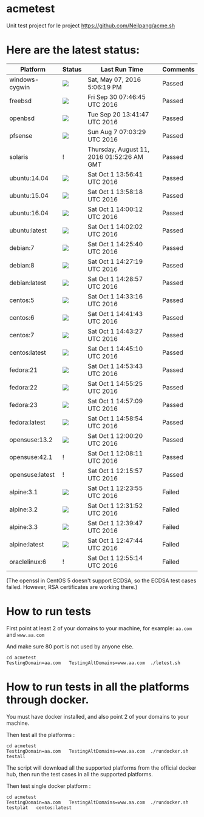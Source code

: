 # acmetest
Unit test project for le project https://github.com/Neilpang/acme.sh



# Here are the latest status:

| Platform | Status| Last Run Time| Comments|
-----------|-------|--------------|---------|
|windows-cygwin| ![](https://cdn.rawgit.com/Neilpang/letest/master/status/windows-cygwin.svg?1462640779)| Sat, May 07, 2016  5:06:19 PM| Passed |
|freebsd| ![](https://cdn.rawgit.com/Neilpang/letest/master/status/freebsd.svg?1475221605)| Fri Sep 30 07:46:45 UTC 2016| Passed |
|openbsd| ![](https://cdn.rawgit.com/Neilpang/letest/master/status/openbsd.svg?1474378907)| Tue Sep 20 13:41:47 UTC 2016| Passed |
|pfsense| ![](https://cdn.rawgit.com/Neilpang/letest/master/status/pfsense.svg?1470553409)| Sun Aug  7 07:03:29 UTC 2016| Passed |
|solaris| \![](https://cdn.rawgit.com/Neilpang/letest/master/status/solaris.svg?1470880346)| Thursday, August 11, 2016 01:52:26 AM GMT| Passed |
|ubuntu:14.04| ![](https://cdn.rawgit.com/Neilpang/letest/master/status/ubuntu-14.04.svg?1475330201)| Sat Oct  1 13:56:41 UTC 2016| Passed |
|ubuntu:15.04| ![](https://cdn.rawgit.com/Neilpang/letest/master/status/ubuntu-15.04.svg?1475330298)| Sat Oct  1 13:58:18 UTC 2016| Passed |
|ubuntu:16.04| ![](https://cdn.rawgit.com/Neilpang/letest/master/status/ubuntu-16.04.svg?1475330412)| Sat Oct  1 14:00:12 UTC 2016| Passed |
|ubuntu:latest| ![](https://cdn.rawgit.com/Neilpang/letest/master/status/ubuntu-latest.svg?1475330522)| Sat Oct  1 14:02:02 UTC 2016| Passed |
|debian:7| ![](https://cdn.rawgit.com/Neilpang/letest/master/status/debian-7.svg?1475331940)| Sat Oct  1 14:25:40 UTC 2016| Passed |
|debian:8| ![](https://cdn.rawgit.com/Neilpang/letest/master/status/debian-8.svg?1475332039)| Sat Oct  1 14:27:19 UTC 2016| Passed |
|debian:latest| ![](https://cdn.rawgit.com/Neilpang/letest/master/status/debian-latest.svg?1475332137)| Sat Oct  1 14:28:57 UTC 2016| Passed |
|centos:5| ![](https://cdn.rawgit.com/Neilpang/letest/master/status/centos-5.svg?1475332396)| Sat Oct  1 14:33:16 UTC 2016| Passed |
|centos:6| ![](https://cdn.rawgit.com/Neilpang/letest/master/status/centos-6.svg?1475332903)| Sat Oct  1 14:41:43 UTC 2016| Passed |
|centos:7| ![](https://cdn.rawgit.com/Neilpang/letest/master/status/centos-7.svg?1475333007)| Sat Oct  1 14:43:27 UTC 2016| Passed |
|centos:latest| ![](https://cdn.rawgit.com/Neilpang/letest/master/status/centos-latest.svg?1475333110)| Sat Oct  1 14:45:10 UTC 2016| Passed |
|fedora:21| ![](https://cdn.rawgit.com/Neilpang/letest/master/status/fedora-21.svg?1475333623)| Sat Oct  1 14:53:43 UTC 2016| Passed |
|fedora:22| ![](https://cdn.rawgit.com/Neilpang/letest/master/status/fedora-22.svg?1475333725)| Sat Oct  1 14:55:25 UTC 2016| Passed |
|fedora:23| ![](https://cdn.rawgit.com/Neilpang/letest/master/status/fedora-23.svg?1475333829)| Sat Oct  1 14:57:09 UTC 2016| Passed |
|fedora:latest| ![](https://cdn.rawgit.com/Neilpang/letest/master/status/fedora-latest.svg?1475333934)| Sat Oct  1 14:58:54 UTC 2016| Passed |
|opensuse:13.2| ![](https://cdn.rawgit.com/Neilpang/letest/master/status/opensuse-13.2.svg?1475323220)| Sat Oct  1 12:00:20 UTC 2016| Passed |
|opensuse:42.1| \![](https://cdn.rawgit.com/Neilpang/letest/master/status/opensuse-42.1.svg?1475323691)| Sat Oct  1 12:08:11 UTC 2016| Passed |
|opensuse:latest| \![](https://cdn.rawgit.com/Neilpang/letest/master/status/opensuse-latest.svg?1475324157)| Sat Oct  1 12:15:57 UTC 2016| Passed |
|alpine:3.1| ![](https://cdn.rawgit.com/Neilpang/letest/master/status/alpine-3.1.svg?1475324635)| Sat Oct  1 12:23:55 UTC 2016| Failed |
|alpine:3.2| ![](https://cdn.rawgit.com/Neilpang/letest/master/status/alpine-3.2.svg?1475325112)| Sat Oct  1 12:31:52 UTC 2016| Failed |
|alpine:3.3| ![](https://cdn.rawgit.com/Neilpang/letest/master/status/alpine-3.3.svg?1475325587)| Sat Oct  1 12:39:47 UTC 2016| Failed |
|alpine:latest| ![](https://cdn.rawgit.com/Neilpang/letest/master/status/alpine-latest.svg?1475326064)| Sat Oct  1 12:47:44 UTC 2016| Failed |
|oraclelinux:6| \![](https://cdn.rawgit.com/Neilpang/letest/master/status/oraclelinux-6.svg?1475326514)| Sat Oct  1 12:55:14 UTC 2016| Failed |
(The openssl in CentOS 5 doesn't support ECDSA, so the ECDSA test cases failed. However, RSA certificates are working there.)

# How to run tests

First point at least 2 of your domains to your machine, 
for example: `aa.com` and `www.aa.com`

And make sure 80 port is not used by anyone else.

```
cd acmetest
TestingDomain=aa.com   TestingAltDomains=www.aa.com  ./letest.sh
```

# How to run tests in all the platforms through docker.

You must have docker installed, and also point 2 of your domains to your machine.

Then test all the platforms :

```
cd acmetest
TestingDomain=aa.com   TestingAltDomains=www.aa.com  ./rundocker.sh  testall
```

The script will download all the supported platforms from the official docker hub, then run the test cases in all the supported platforms.

Then test single docker platform :

```
cd acmetest
TestingDomain=aa.com   TestingAltDomains=www.aa.com  ./rundocker.sh  testplat   centos:latest
```









